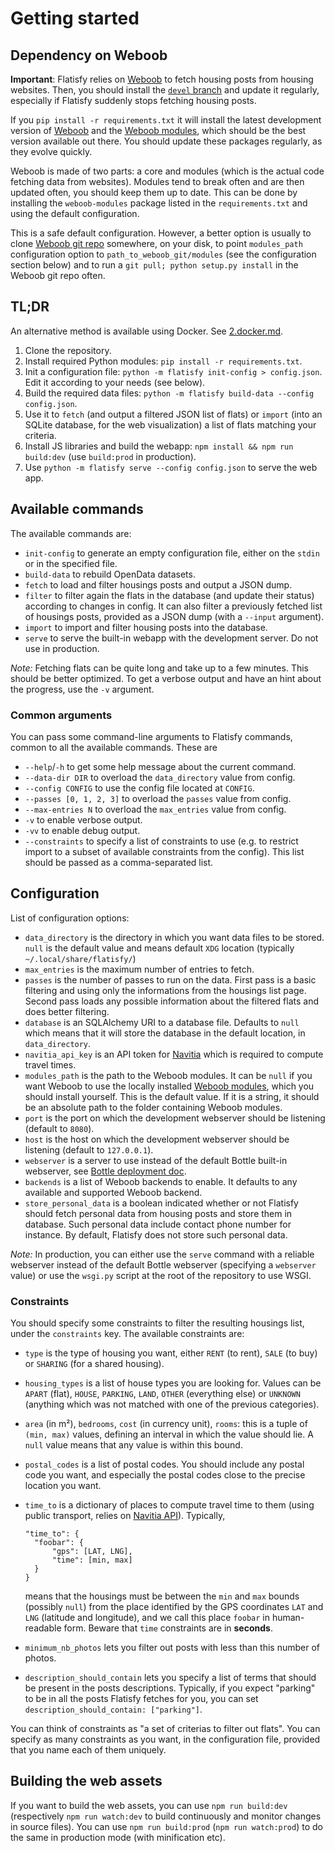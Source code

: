Getting started
===============


## Dependency on Weboob

**Important**: Flatisfy relies on [Weboob](http://weboob.org/) to fetch
housing posts from housing websites. Then, you should install the [`devel`
branch](https://git.weboob.org/weboob/devel/) and update it regularly,
especially if Flatisfy suddenly stops fetching housing posts.

If you `pip install -r requirements.txt` it will install the latest
development version of [Weboob](https://git.weboob.org/weboob/devel/) and the
[Weboob modules](https://git.weboob.org/weboob/modules/), which should be the
best version available out there. You should update these packages regularly,
as they evolve quickly.

Weboob is made of two parts: a core and modules (which is the actual code
fetching data from websites). Modules tend to break often and are then updated
often, you should keep them up to date. This can be done by installing the
`weboob-modules` package listed in the `requirements.txt` and using the
default configuration.

This is a safe default configuration. However, a better option is usually to
clone [Weboob git repo](https://git.weboob.org/weboob/devel/) somewhere, on
your disk, to point `modules_path` configuration option to
`path_to_weboob_git/modules` (see the configuration section below) and to run
a `git pull; python setup.py install` in the Weboob git repo often.


## TL;DR

An alternative method is available using Docker. See [2.docker.md](2.docker.md).

1. Clone the repository.
2. Install required Python modules: `pip install -r requirements.txt`.
3. Init a configuration file: `python -m flatisfy init-config > config.json`.
   Edit it according to your needs (see below).
4. Build the required data files:
   `python -m flatisfy build-data --config config.json`.
5. Use it to `fetch` (and output a filtered JSON list of flats) or `import`
   (into an SQLite database, for the web visualization) a list of flats
   matching your criteria.
6. Install JS libraries and build the webapp:
   `npm install && npm run build:dev` (use `build:prod` in production).
7. Use `python -m flatisfy serve --config config.json` to serve the web app.


## Available commands

The available commands are:

* `init-config` to generate an empty configuration file, either on the `stdin`
  or in the specified file.
* `build-data` to rebuild OpenData datasets.
* `fetch` to load and filter housings posts and output a JSON dump.
* `filter` to filter again the flats in the database (and update their status)
  according to changes in config. It can also filter a previously fetched list
  of housings posts, provided as a JSON dump (with a `--input` argument).
* `import` to import and filter housing posts into the database.
* `serve` to serve the built-in webapp with the development server. Do not use
  in production.

_Note:_ Fetching flats can be quite long and take up to a few minutes. This
should be better optimized. To get a verbose output and have an hint about the
progress, use the `-v` argument.


### Common arguments

You can pass some command-line arguments to Flatisfy commands, common to all the available commands. These are

* `--help`/`-h` to get some help message about the current command.
* `--data-dir DIR` to overload the `data_directory` value from config.
* `--config CONFIG` to use the config file located at `CONFIG`.
* `--passes [0, 1, 2, 3]` to overload the `passes` value from config.
* `--max-entries N` to overload the `max_entries` value from config.
* `-v` to enable verbose output.
* `-vv` to enable debug output.
* `--constraints` to specify a list of constraints to use (e.g. to restrict
  import to a subset of available constraints from the config). This list
  should be passed as a comma-separated list.


## Configuration

List of configuration options:

* `data_directory` is the directory in which you want data files to be stored.
  `null` is the default value and means default `XDG` location (typically
  `~/.local/share/flatisfy/`)
* `max_entries` is the maximum number of entries to fetch.
* `passes` is the number of passes to run on the data. First pass is a basic
  filtering and using only the informations from the housings list page.
  Second pass loads any possible information about the filtered flats and does
  better filtering.
* `database` is an SQLAlchemy URI to a database file. Defaults to `null` which
  means that it will store the database in the default location, in
  `data_directory`.
* `navitia_api_key` is an API token for [Navitia](https://www.navitia.io/)
  which is required to compute travel times.
* `modules_path` is the path to the Weboob modules. It can be `null` if you
  want Weboob to use the locally installed [Weboob
  modules](https://git.weboob.org/weboob/modules), which you should install
  yourself. This is the default value. If it is a string, it should be an
  absolute path to the folder containing Weboob modules.
* `port` is the port on which the development webserver should be
  listening (default to `8080`).
* `host` is the host on which the development webserver should be listening
  (default to `127.0.0.1`).
* `webserver` is a server to use instead of the default Bottle built-in
  webserver, see [Bottle deployment
  doc](http://bottlepy.org/docs/dev/deployment.html).
* `backends` is a list of Weboob backends to enable. It defaults to any
  available and supported Weboob backend.
* `store_personal_data` is a boolean indicated whether or not Flatisfy should
  fetch personal data from housing posts and store them in database. Such
  personal data include contact phone number for instance. By default,
  Flatisfy does not store such personal data.

_Note:_ In production, you can either use the `serve` command with a reliable
webserver instead of the default Bottle webserver (specifying a `webserver`
value) or use the `wsgi.py` script at the root of the repository to use WSGI.


### Constraints

You should specify some constraints to filter the resulting housings list,
under the `constraints` key. The available constraints are:

* `type` is the type of housing you want, either `RENT` (to rent), `SALE` (to
  buy) or `SHARING` (for a shared housing).
* `housing_types` is a list of house types you are looking for. Values can be
  `APART` (flat), `HOUSE`, `PARKING`, `LAND`, `OTHER` (everything else) or
  `UNKNOWN` (anything which was not matched with one of the previous
  categories).
* `area` (in m²), `bedrooms`, `cost` (in currency unit), `rooms`: this is a
  tuple of `(min, max)` values, defining an interval in which the value should
  lie. A `null` value means that any value is within this bound.
* `postal_codes` is a list of postal codes. You should include any postal code
  you want, and especially the postal codes close to the precise location you
  want.
* `time_to` is a dictionary of places to compute travel time to them (using
  public transport, relies on [Navitia API](http://navitia.io/)).
  Typically,

  ```
  "time_to": {
    "foobar": {
        "gps": [LAT, LNG],
        "time": [min, max]
    }
  }
  ```

  means that the housings must be between the `min` and `max` bounds (possibly
  `null`) from the place identified by the GPS coordinates `LAT` and `LNG`
  (latitude and longitude), and we call this place `foobar` in human-readable
  form. Beware that `time` constraints are in **seconds**.
 * `minimum_nb_photos` lets you filter out posts with less than this number of
   photos.
 * `description_should_contain` lets you specify a list of terms that should
   be present in the posts descriptions. Typically, if you expect "parking" to
   be in all the posts Flatisfy fetches for you, you can set
   `description_should_contain: ["parking"]`.


You can think of constraints as "a set of criterias to filter out flats". You
can specify as many constraints as you want, in the configuration file,
provided that you name each of them uniquely.


## Building the web assets

If you want to build the web assets, you can use `npm run build:dev`
(respectively `npm run watch:dev` to build continuously and monitor changes in
source files). You can use `npm run build:prod` (`npm run watch:prod`) to do
the same in production mode (with minification etc).
